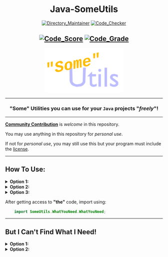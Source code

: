 <div align="center">

# Java-SomeUtils

[![Directory_Maintainer](https://badgen.net/runkit/jumperbot/directory-maintainer-badge/7.0.0?icon=deepscan&labelColor=green)](https://github.com/JumperBot/Java-SomeUtils/actions/workflows/directory_maintainer.yml.yml)
[![Code_Checker](https://badgen.net/runkit/jumperbot/code-checker-badge/2.0.0?icon=awesome&labelColor=00BB00)](https://github.com/JumperBot/Java-SomeUtils/actions/workflows/code_checker.yml)

[![Code_Score](https://api.codiga.io/project/34026/score/svg)](https://app.codiga.io/hub/project/34026/Java-SomeUtils)
[![Code_Grade](https://api.codiga.io/project/34026/status/svg)](https://app.codiga.io/hub/project/34026/Java-SomeUtils)
---

<img src="./Logo.apng" width="50%" alt="Whoops! You're device/website doesn't support .apng file formats!"></img>

---

### **"Some" Utilities you can use for your `Java` projects "*freely*"!**

</div>

---

[**Community Contribution**](./CONTRIBUTING.md) is *welcome* in this repository.

You may use anything in this repository for *personal use*.

If not for *personal use*, you may still use this but your program must include the <a href="./LICENSE">license</a>.

---

## **How To Use:**
<details>
<summary><b>Option 1:</b></summary>

```bash
  git clone https://github.com/JumperBot/SomeUtils.git
  cp "$HOME/SomeUtils/LICENSE" "/Your/Project/Before/src/SomeUtils/"
  cp "$HOME/SomeUtils/build/SomeUtils/NeededUtility/NeededUtility*.class" "/Your/Project/Before/src/SomeUtils/NeededUtility/"
```

</details>
<details>
<summary><b>Option 2:</b></summary>

 - Go to: https://github.com/JumperBot/SomeUtils .
 - Click the "Code" drop-down button.
 - Click on the "Download ZIP button".
 - Get what you want and what you need (including the license).

</details>
<details>
<summary><b>Option 3:</b></summary>

  - Do what you want just to get access to this.

</details>

After getting access to **"the"** code, import using:

```Java
    import SomeUtils.WhatYouNeed.WhatYouNeed;
```

---

## But I Can't Find What I Need!

<details>
<summary><b>Option 1:</b></summary>

  - Be disappointed.
  - Leave the website.
  - Be selfish.
  - Write the code.
  - Keep it for yourself.
  - Go back to **"work"**.

</details>
<details>
<summary><b>Option 2:</b></summary>

  - Be a *"good"* community member.
  - Clone or Fork the repository.
  - Write the code.
  - Initiate a Pull Request.
  - Feel good about it.
  - I'll scratch my head and **coughs** format the code.
  - Go back to *"work"*.
</details>
